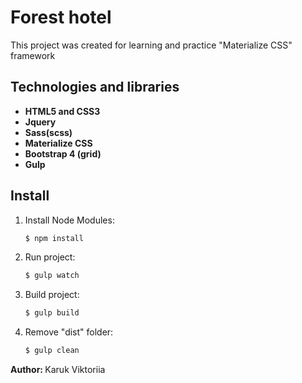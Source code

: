 <h1>Forest hotel</h1>

<p>This project was created for learning and practice "Materialize CSS" framework</p>

<h2>Technologies and libraries</h2>

<ul>
	<li><strong>HTML5 and CSS3</strong></li>
	<li><strong>Jquery</strong></li>
	<li><strong>Sass(scss)</strong></li>
	<li><strong>Materialize CSS</strong></li>
	<li><strong>Bootstrap 4 (grid)</strong></li>
	<li><strong>Gulp</strong></li>
</ul>

<h2>Install</h2>

<ol>
<li>

<p>Install Node Modules:</p>

```sh
$ npm install
```

</li>

<li>

<p>Run project:</p>

```sh
$ gulp watch
```

</li>

<li>

<p>Build project:</p>

```sh
$ gulp build
```

</li>

</li>

<li>

<p>Remove "dist" folder: </p>

```sh
$ gulp clean
``` 

</li>

</ol> 

<p><strong>Author: </strong>Karuk Viktoriia</p>